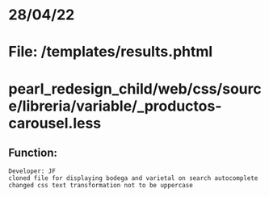 # 28/04/22

# File: /templates/results.phtml
#       pearl_redesign_child/web/css/source/libreria/variable/_productos-carousel.less

## Function:
    Developer: JF
    cloned file for displaying bodega and varietal on search autocomplete
    changed css text transformation not to be uppercase